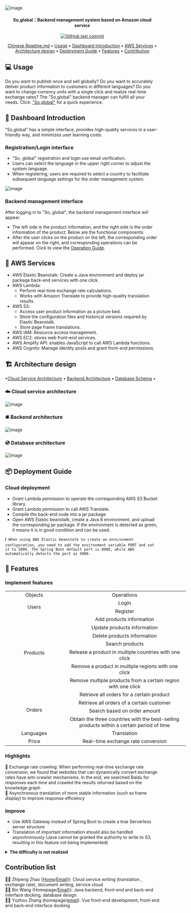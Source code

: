 #
![image](https://github.com/Oran-Ac/aws-hackathon-2021/blob/master/head.png)
<h4 align="center">So,global：Backend management system based on Amazon cloud service</h4>


<p align="center">
    <a href="https://github.com/Oran-Ac/aws-hackathon-2021/commits/master">
    <img src="https://img.shields.io/github/last-commit/Oran-Ac/aws-hackathon-2021.svg?style=flat-square&logo=github&logoColor=white"
         alt="GitHub last commit">

</p>
<p align="center">
    <a href="\README.md">Chinese Readme.md</a> •
  <a href="#computer-Usage">Usage</a> •
  <a href="#rocket-界面介绍">Dashboard Introduction</a> •
  <a href="#page_with_curl-使用技术">AWS Services</a> •
  <a href="#%EF%B8%8F-架构设计">Architecture design</a> •
  <a href="#-部署指南">Deployment Guide</a> •
  <a href="#-功能特性">Features</a> •
  <a href="#贡献名单">Contribution</a> 
</p>

## :computer: Usage
Do you want to publish once and sell globally? Do you want to  accurately deliver product information to customers in different languages? Do you want to change currency units with a single click and realize real-time exchange rates? The "So,global" backend manager can fulfill all your needs. Click: ["So,global"](http://soglobal-env.eba-gyvuqgty.us-east-1.elasticbeanstalk.com/) for a quick experience.

## :rocket: Dashboard Introduction
"So,global" has a simple interface, provides high-quality services in a user-friendly way, and minimizes user learning costs.
### Registration/Login interface
- "So, global" registration and login use email verification.
- Users can select the language in the upper right corner to adjust the system language.
- When registering, users are required to select a country to facilitate subsequent language settings for the order management system.

![image](https://github.com/Oran-Ac/aws-hackathon-2021/blob/master/login.gif)

### Backend management interface
After logging in to "So, global", the backend management interface will appear.
- The left side is the product information, and the right side is the order information of the product. Below are the functional components.
- After the user clicks on the product on the left, the corresponding order will appear on the right, and corresponding operations can be performed. Click to view the <a href="#-Features">Operation Guide</a>.


## :page_with_curl: AWS Services
- AWS Elastic Beanstalk: Create a Java environment and deploy jar package back-end services with one click.
- AWS Lambda:
   - Perform real-time exchange rate calculations.
   - Works with Amazon Translate to provide high-quality translation results.
- AWS S3:
   - Access user product information as a picture bed.
   - Store the configuration files and historical versions required by Elastic Beanstalk.
   - Store page frame translations.
- AWS IAM: Resource access management.
- AWS EC2: stores web front-end services.
- AWS Amplify API: enables JavaScript to call AWS Lambda functions.
- AWS Cognito: Manage identity pools and grant front-end permissions.

## 🏗️ Architecture design
•<a href="#%EF%B8%8F-Cloud Service Architecture">Cloud Service Architecture</a> •
   <a href="#%EF%B8%8F-Backend Architecture">Backend Architecture</a> •
   <a href="#-Database Schema">Database Schema</a> •
### ☁️ Cloud service architecture
![image](https://github.com/Oran-Ac/aws-hackathon-2021/blob/master/structure.png)
### 🛎️ Backend architecture
![image](https://github.com/Oran-Ac/aws-hackathon-2021/blob/master/Back-end%20frame.png)
### 💿 Database architecture
![image](https://github.com/Oran-Ac/aws-hackathon-2021/blob/master/db.png)

## 📦 Deployment Guide


### Cloud deployment
- Grant Lambda permission to operate the corresponding AWS S3 Bucket library.
- Grant Lambda permission to call AWS Translate.
- Compile the back-end code into a jar package
- Open AWS Elastic beanstalk, create a Java 8 environment, and upload the corresponding jar package. If the environment is detected as green, it means it is in good condition and can be used. <br>
```
❗ When using AWS Elastic beanstalk to create an environment configuration, you need to add the environment variable PORT and set it to 5000. The Spring Boot default port is 8080, while AWS automatically detects the port as 5000.
```

## 🔨 Features
### Implement features


<table border="0" cellpadding="0" cellspacing="0" width="591" style="border-collapse:
 collapse;table-layout:fixed;width:443pt" >
 <colgroup><col width="181" style="mso-width-source:userset;mso-width-alt:6371;width:136pt">
 <col class="xl637116" width="410" style="mso-width-source:userset;mso-width-alt:
 14449;width:307pt">
 </colgroup><tbody><tr height="27" style="mso-height-source:userset;height:20.0pt">
  <td height="27" class="xl647116" width="181" style="height:20.0pt;width:136pt" align="center">Objects</td>
  <td class="xl647116" width="410" style="border-left:none;width:307pt" align="center">Operations</td>
 </tr>
 <tr height="27" style="mso-height-source:userset;height:20.0pt">
  <td rowspan="2" height="54" class="xl647116" style="height:40.0pt;border-top:none" align="center">Users</td>
  <td class="xl647116" style="border-top:none;border-left:none" align="center">Login</td>
 </tr>
 <tr height="27" style="mso-height-source:userset;height:20.0pt">
  <td height="27" class="xl647116" style="height:20.0pt;border-top:none;border-left:
  none" align="center">Register</td>
 </tr>
 <tr height="27" style="mso-height-source:userset;height:20.0pt">
  <td rowspan="7" height="189" class="xl647116" style="height:140.0pt;border-top:
  none" align="center">Products</td>
  <td class="xl647116" style="border-top:none;border-left:none" align="center">Add products information</td>
 </tr>
 <tr height="27" style="mso-height-source:userset;height:20.0pt" align="center">
  <td height="27" class="xl647116" style="height:20.0pt;border-top:none;border-left:
  none">Update products information</td>
 </tr>
 <tr height="27" style="mso-height-source:userset;height:20.0pt" align="center">
  <td height="27" class="xl647116" style="height:20.0pt;border-top:none;border-left:
  none">Delete products information</td>
 </tr>
 <tr height="27" style="mso-height-source:userset;height:20.0pt" align="center">
  <td height="27" class="xl647116" style="height:20.0pt;border-top:none;border-left:
  none">Search products</td>
 </tr>
 <tr height="27" style="mso-height-source:userset;height:20.0pt" align="center">
  <td height="27" class="xl647116" style="height:20.0pt;border-top:none;border-left:
  none">Release a product in multiple countries with one click</td>
 </tr>
 <tr height="27" style="mso-height-source:userset;height:20.0pt" align="center">
  <td height="27" class="xl647116" style="height:20.0pt;border-top:none;border-left:
  none">Remove a product in multiple regions with one click</td>
 </tr>
 <tr height="27" style="mso-height-source:userset;height:20.0pt" align="center">
  <td height="27" class="xl647116" style="height:20.0pt;border-top:none;border-left:
  none">Remove multiple products from a certain region with one click</td>
 </tr>
 <tr height="27" style="mso-height-source:userset;height:20.0pt" align="center">
  <td rowspan="4" height="108" class="xl647116" style="height:80.0pt;border-top:none">Orders</td>
  <td class="xl647116" style="border-top:none;border-left:none">Retrieve all orders for a certain product</td>
 </tr>
 <tr height="27" style="mso-height-source:userset;height:20.0pt" align="center">
  <td height="27" class="xl647116" style="height:20.0pt;border-top:none;border-left:
  none">Retrieve all orders of a certain customer</td>
 </tr>
 <tr height="27" style="mso-height-source:userset;height:20.0pt" align="center">
  <td height="27" class="xl647116" style="height:20.0pt;border-top:none;border-left:
  none">Search based on order amount</td>
 </tr>
 <tr height="27" style="mso-height-source:userset;height:20.0pt" align="center">
  <td height="27" class="xl647116" style="height:20.0pt;border-top:none;border-left:
  none">Obtain the three countries with the best-selling products within a certain period of time</td>
 </tr>
 <tr height="27" style="mso-height-source:userset;height:20.0pt">
  <td height="27" class="xl647116" width="181" style="height:20.0pt;width:136pt" align="center">Languages</td>
  <td class="xl647116" width="410" style="border-left:none;width:307pt" align="center">Translation</td>
 </tr>
 <tr height="27" style="mso-height-source:userset;height:20.0pt">
  <td height="27" class="xl647116" width="181" style="height:20.0pt;width:136pt" align="center">Price</td>
  <td class="xl647116" width="410" style="border-left:none;width:307pt" align="center">Real-time exchange rate conversion</td>
 </tr>

</tbody></table>

### Highlights
🌟 Exchange rate crawling: When performing real-time exchange rate conversion, we found that websites that can dynamically convert exchange rates have anti-crawler mechanisms. In the end, we searched Baidu for responses each time and crawled the results returned based on the knowledge graph<br>
🌟 Asynchronous translation of more stable information (such as frame display) to improve response efficiency
### Improve
- Use AWS Gateway instead of Spring Boot to create a true Serverless server structure
- Translation of important information should also be handled asynchronously (Java cannot be granted the authority to write to S3, resulting in this feature not being implemented)

<details><summary><b>The difficulty is not realized</b></summary><p> <b>Tax calculation</b>:<br>After reading relevant information, I found that taxes and fees on various commodities in various countries They are all different. In addition to the exporting country and importing country, the tax query on the National Import and Export Center also needs to enter the complete product number</p><p><b>Postage calculation</b>:<br>Postage calculation requires postal code and other information. Initially I wanted to crawl a website that wanted to crawl FedEx and other cross-border express delivery services, but the operating logic of the website made it impossible to crawl</p></details>

## Contribution list
🤸‍♂️ Zhipeng Zhao ([Home](https://github.com/Oran-Ac)/<a href="mailto:oran_official@outlook.com">Email</a>)): Cloud service writing (translation , exchange rate), document writing, service cloud<br>
🦸‍♀️ Bin Wang (Homepage/<a href="mailto:1286746591@qq.com">Email</a>)): Java backend, front-end and back-end interface docking, database design<br>
🙋‍♂️ Yuzhou Zhang (homepage/<a href="mailto:89657899@qq.com">email</a>): Vue front-end development, front-end and back-end interface docking